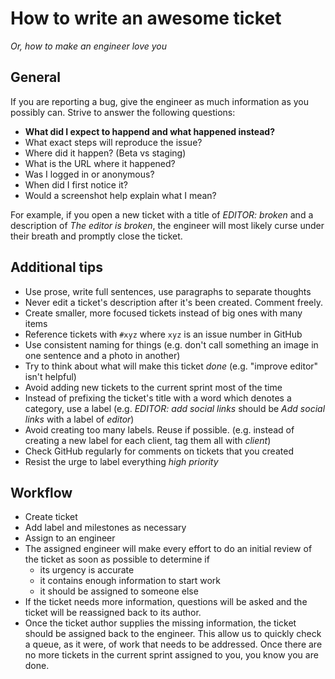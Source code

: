 How to write an awesome ticket
==============================

*Or, how to make an engineer love you*

General
-------

If you are reporting a bug, give the engineer as much information as you
possibly can.  Strive to answer the following questions:

* __What did I expect to happend and what happened instead?__
* What exact steps will reproduce the issue?
* Where did it happen?  (Beta vs staging)
* What is the URL where it happened?
* Was I logged in or anonymous?
* When did I first notice it?
* Would a screenshot help explain what I mean?

For example, if you open a new ticket with a title of *EDITOR: broken* and a
description of *The editor is broken*, the engineer will most likely curse
under their breath and promptly close the ticket.

Additional tips
---------------

* Use prose, write full sentences, use paragraphs to separate thoughts
* Never edit a ticket's description after it's been created.  Comment freely.
* Create smaller, more focused tickets instead of big ones with many items
* Reference tickets with `#xyz` where `xyz` is an issue number in GitHub
* Use consistent naming for things (e.g. don't call something an image in one
    sentence and a photo in another)
* Try to think about what will make this ticket *done* (e.g. "improve editor"
    isn't helpful)
* Avoid adding new tickets to the current sprint most of the time
* Instead of prefixing the ticket's title with a word which denotes a category,
    use a label (e.g. *EDITOR: add social links* should be *Add social links*
    with a label of *editor*)
* Avoid creating too many labels.  Reuse if possible.  (e.g. instead of
    creating a new label for each client, tag them all with *client*)
* Check GitHub regularly for comments on tickets that you created
* Resist the urge to label everything *high priority*

Workflow
--------

* Create ticket
* Add label and milestones as necessary
* Assign to an engineer
* The assigned engineer will make every effort to do an initial review of the
    ticket as soon as possible to determine if
    * its urgency is accurate
    * it contains enough information to start work
    * it should be assigned to someone else
* If the ticket needs more information, questions will be asked and the ticket
    will be reassigned back to its author.
* Once the ticket author supplies the missing information, the ticket should be
    assigned back to the engineer.  This allow us to quickly check a queue, as
    it were, of work that needs to be addressed.  Once there are no more
    tickets in the current sprint assigned to you, you know you are done.
